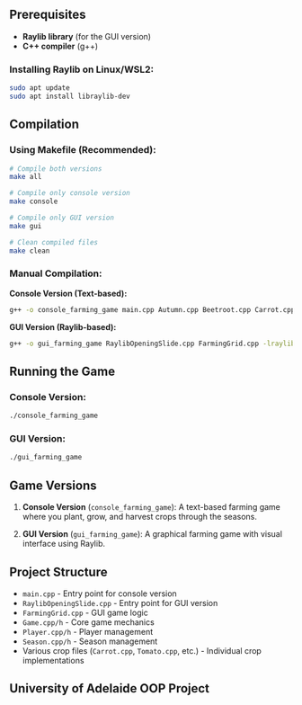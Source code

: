 
## Prerequisites

- **Raylib library** (for the GUI version)
- **C++ compiler** (g++)

### Installing Raylib on Linux/WSL2:

```bash
sudo apt update
sudo apt install libraylib-dev
```

## Compilation

### Using Makefile (Recommended):

```bash
# Compile both versions
make all

# Compile only console version
make console

# Compile only GUI version  
make gui

# Clean compiled files
make clean
```

### Manual Compilation:

**Console Version (Text-based):**
```bash
g++ -o console_farming_game main.cpp Autumn.cpp Beetroot.cpp Carrot.cpp Cauliflower.cpp CropState.cpp Eggplant.cpp Game.cpp Harvestable.cpp Harvested.cpp Kale.cpp Lettuce.cpp Onion.cpp Peas.cpp Planted.cpp Player.cpp Potato.cpp Season.cpp Seed.cpp Spring.cpp Strawberry.cpp Summer.cpp Tomato.cpp Wheat.cpp Winter.cpp
```

**GUI Version (Raylib-based):**
```bash
g++ -o gui_farming_game RaylibOpeningSlide.cpp FarmingGrid.cpp -lraylib -lm -lpthread -ldl -lrt -lX11
```

## Running the Game

### Console Version:
```bash
./console_farming_game
```

### GUI Version:
```bash
./gui_farming_game
```

## Game Versions

1. **Console Version** (`console_farming_game`): A text-based farming game where you plant, grow, and harvest crops through the seasons.

2. **GUI Version** (`gui_farming_game`): A graphical farming game with visual interface using Raylib.

## Project Structure

- `main.cpp` - Entry point for console version
- `RaylibOpeningSlide.cpp` - Entry point for GUI version  
- `FarmingGrid.cpp` - GUI game logic
- `Game.cpp/h` - Core game mechanics
- `Player.cpp/h` - Player management
- `Season.cpp/h` - Season management
- Various crop files (`Carrot.cpp`, `Tomato.cpp`, etc.) - Individual crop implementations

## University of Adelaide OOP Project
